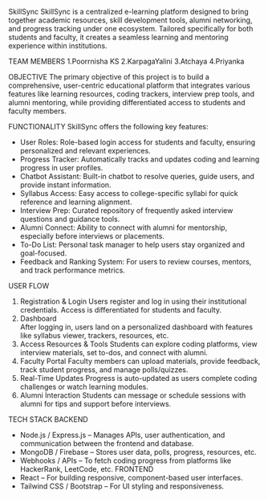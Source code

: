 SkillSync
SkillSync is a centralized e-learning platform designed to bring together academic resources, skill development tools, alumni networking, and progress tracking under one ecosystem. Tailored specifically for both students and faculty, it creates a seamless learning and mentoring experience within institutions.

TEAM MEMBERS
1.Poorrnisha KS
2.KarpagaYalini 
3.Atchaya
4.Priyanka

OBJECTIVE
The primary objective of this project is to build a comprehensive, user-centric educational platform that integrates various features like learning resources, coding trackers, interview prep tools, and alumni mentoring, while providing differentiated access to students and faculty members.

 FUNCTIONALITY
SkillSync offers the following key features:

- User Roles: Role-based login access for students and faculty, ensuring personalized and relevant experiences.
- Progress Tracker: Automatically tracks and updates coding and learning progress in user profiles.
- Chatbot Assistant: Built-in chatbot to resolve queries, guide users, and provide instant information.
- Syllabus Access: Easy access to college-specific syllabi for quick reference and learning alignment.
- Interview Prep: Curated repository of frequently asked interview questions and guidance tools.
- Alumni Connect: Ability to connect with alumni for mentorship, especially before interviews or placements.
- To-Do List: Personal task manager to help users stay organized and goal-focused.
- Feedback and Ranking System: For users to review courses, mentors, and track performance metrics.

USER FLOW

1. Registration & Login
   Users register and log in using their institutional credentials. Access is differentiated for students and faculty.
2. Dashboard  
   After logging in, users land on a personalized dashboard with features like syllabus viewer, trackers, resources, etc.
3. Access Resources & Tools
   Students can explore coding platforms, view interview materials, set to-dos, and connect with alumni.
4. Faculty Portal
   Faculty members can upload materials, provide feedback, track student progress, and manage polls/quizzes.
5. Real-Time Updates
   Progress is auto-updated as users complete coding challenges or watch learning modules.
6. Alumni Interaction
   Students can message or schedule sessions with alumni for tips and support before interviews.

TECH STACK
BACKEND
- Node.js / Express.js – Manages APIs, user authentication, and communication between the frontend and database.
- MongoDB / Firebase – Stores user data, polls, progress, resources, etc.
- Webhooks / APIs – To fetch coding progress from platforms like HackerRank, LeetCode, etc.
FRONTEND
- React – For building responsive, component-based user interfaces.
- Tailwind CSS / Bootstrap – For UI styling and responsiveness.



